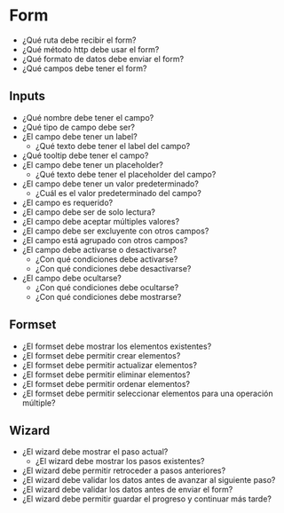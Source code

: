 # Form

- ¿Qué ruta debe recibir el form?
- ¿Qué método http debe usar el form?
- ¿Qué formato de datos debe enviar el form?
- ¿Qué campos debe tener el form?

## Inputs

- ¿Qué nombre debe tener el campo?
- ¿Qué tipo de campo debe ser?
- ¿El campo debe tener un label?
  - ¿Qué texto debe tener el label del campo?
- ¿Qué tooltip debe tener el campo?
- ¿El campo debe tener un placeholder?
  - ¿Qué texto debe tener el placeholder del campo?
- ¿El campo debe tener un valor predeterminado?
  - ¿Cuál es el valor predeterminado del campo?
- ¿El campo es requerido?
- ¿El campo debe ser de solo lectura?
- ¿El campo debe aceptar múltiples valores?
- ¿El campo debe ser excluyente con otros campos?
- ¿El campo está agrupado con otros campos?
- ¿El campo debe activarse o desactivarse?
  - ¿Con qué condiciones debe activarse?
  - ¿Con qué condiciones debe desactivarse?
- ¿El campo debe ocultarse?
  - ¿Con qué condiciones debe ocultarse?
  - ¿Con qué condiciones debe mostrarse?

## Formset

- ¿El formset debe mostrar los elementos existentes?
- ¿El formset debe permitir crear elementos?
- ¿El formset debe permitir actualizar elementos?
- ¿El formset debe permitir eliminar elementos?
- ¿El formset debe permitir ordenar elementos?
- ¿El formset debe permitir seleccionar elementos para una operación múltiple?

## Wizard

- ¿El wizard debe mostrar el paso actual?
    - ¿El wizard debe mostrar los pasos existentes?
- ¿El wizard debe permitir retroceder a pasos anteriores?
- ¿El wizard debe validar los datos antes de avanzar al siguiente paso?
- ¿El wizard debe validar los datos antes de enviar el form?
- ¿El wizard debe permitir guardar el progreso y continuar más tarde?
